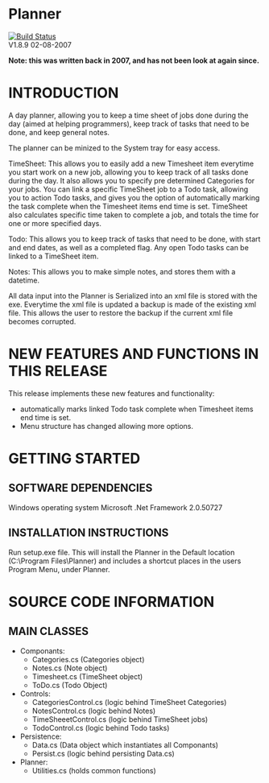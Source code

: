 # Planner
[![Build Status](https://dev.azure.com/marcelrienks/Planner/_apis/build/status/marcelrienks.Planner?branchName=master)](https://dev.azure.com/marcelrienks/Planner/_build/latest?definitionId=6&branchName=master)  
V1.8.9
02-08-2007

**Note: this was written back in 2007, and has not been look at again
since.**

# INTRODUCTION 
A day planner, allowing you to keep a time sheet of jobs done during
the day (aimed at helping programmers), keep track of tasks that
need to be done, and keep general notes.

The planner can be minized to the System tray for easy access.

TimeSheet:
This allows you to easily add a new Timesheet item everytime you
start work on a new job, allowing you to keep track of all tasks
done during the day. It also allows you to specify pre determined
Categories for your jobs. You can link a specific TimeSheet job to a
Todo task, allowing you to action Todo tasks, and gives you the
option of automatically marking the task complete when the Timesheet
items end time is set. TimeSheet also calculates specific time taken
to complete a job, and totals the time for one or more specified
days.

Todo:
This allows you to keep track of tasks that need to be done,
with start and end dates, as well as a completed flag. Any open
Todo tasks can be linked to a TimeSheet item.

Notes:
This allows you to make simple notes, and stores them with a
datetime.

All data input into the Planner is Serialized into an xml file
is stored with the exe. Everytime the xml file is updated a backup
is made of the existing xml file. This allows the user to restore
the backup if the current xml file becomes corrupted.

# NEW FEATURES AND FUNCTIONS IN THIS RELEASE
This release implements these new features and functionality:
* automatically marks linked Todo task complete when Timesheet items end time is set.
* Menu structure has changed allowing more options.

# GETTING STARTED
## SOFTWARE DEPENDENCIES
Windows operating system
Microsoft .Net Framework 2.0.50727
## INSTALLATION INSTRUCTIONS
Run setup.exe file.
This will install the Planner in the Default location
(C:\Program Files\Planner) and includes a shortcut places in the
users Program Menu, under Planner.

# SOURCE CODE INFORMATION
## MAIN CLASSES
* Componants:  
	* Categories.cs		(Categories object)  
	* Notes.cs		(Note object)  
	* Timesheet.cs		(TimeSheet object)  
	* ToDo.cs			(Todo Object)  
* Controls:  
	* CategoriesControl.cs	(logic behind TimeSheet Categories)  
	* NotesControl.cs		(logic behind Notes)  
	* TimeSheeetControl.cs	(logic behind TimeSheet jobs)  
	* TodoControl.cs		(logic behind Todo tasks)  
* Persistence:
	* Data.cs			(Data object which instantiates all Componants)  
	* Persist.cs		(logic behind persisting Data.cs)  
* Planner:  
	* Utilities.cs		(holds common functions)
